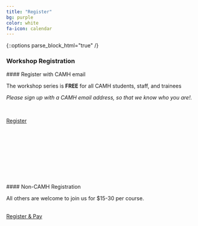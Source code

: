 ```yaml
---
title: "Register"
bg: purple
color: white 
fa-icon: calendar
---
```


{::options parse_block_html="true" /}

### Workshop Registration 

<div class="card" style="min-height: 300px;">
<div class="card-title" markdown="1">
#### Register with CAMH email
</div>
<div class="card-body" markdown="1">

The workshop series is **FREE** for all CAMH students, staff, and trainees 

_Please sign up with a CAMH email address, so that we know who you are!._ 

<br>

<a href="https://www.eventbrite.ca/e/scientific-computing-fundamentals-for-camh-researchers-may-2017-tickets-33593988524" class="button">Register</a>

</div>
<div class="card-footer"></div>
</div>

<div class="card" style="min-height: 300px;">
<div class="card-title" markdown="1">
#### Non-CAMH Registration
</div>
<div class="card-body" markdown="1">

All others are welcome to join us for $15-30 per course. 
<br>
<br>

<a href="https://www.eventbrite.ca/e/scientific-computing-fundamentals-may-2017-tickets-33599080755" class="button">Register & Pay</a>

</div>
<div class="card-footer"></div>
</div>



